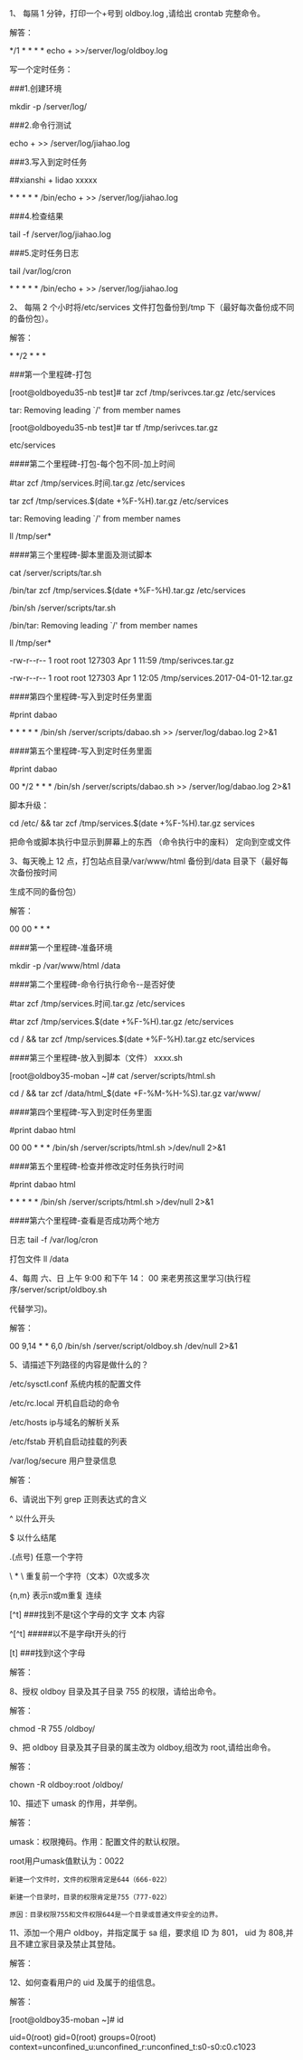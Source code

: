 1、 每隔 1 分钟，打印一个+号到 oldboy.log ,请给出 crontab 完整命令。

解答：

\*/1 \* \* \* \*  echo + &gt;&gt;/server/log/oldboy.log 

写一个定时任务：

\#\#\#1.创建环境

mkdir -p /server/log/ 

\#\#\#2.命令行测试 

echo + &gt;&gt; /server/log/jiahao.log 

\#\#\#3.写入到定时任务

\#\#xianshi   +  lidao xxxxx

\* \* \* \* \* /bin/echo   + &gt;&gt; /server/log/jiahao.log 

\#\#\#4.检查结果

tail -f /server/log/jiahao.log 

\#\#\#5.定时任务日志

tail /var/log/cron

\* \* \* \* \* /bin/echo   + &gt;&gt; /server/log/jiahao.log

2、 每隔 2 个小时将/etc/services 文件打包备份到/tmp 下（最好每次备份成不同的备份包）。

解答：

\* \*/2 \* \* \* 

\#\#\#第一个里程碑-打包

\[root@oldboyedu35-nb test\]\# tar zcf /tmp/serivces.tar.gz /etc/services 

tar: Removing leading \`/' from member names

\[root@oldboyedu35-nb test\]\# tar tf /tmp/serivces.tar.gz 

etc/services

\#\#\#\#第二个里程碑-打包-每个包不同-加上时间

 \#tar zcf /tmp/services.时间.tar.gz  /etc/services 

tar zcf /tmp/services.$\(date +%F-%H\).tar.gz  /etc/services 

tar: Removing leading \`/' from member names

ll /tmp/ser\*

\#\#\#\#第三个里程碑-脚本里面及测试脚本

cat /server/scripts/tar.sh

/bin/tar zcf /tmp/services.$\(date +%F-%H\).tar.gz  /etc/services

/bin/sh  /server/scripts/tar.sh

/bin/tar: Removing leading \`/' from member names

ll /tmp/ser\*

-rw-r--r-- 1 root root 127303 Apr  1 11:59 /tmp/serivces.tar.gz

-rw-r--r-- 1 root root 127303 Apr  1 12:05 /tmp/services.2017-04-01-12.tar.gz

\#\#\#\#第四个里程碑-写入到定时任务里面

\#print dabao

\* \* \* \* \* /bin/sh /server/scripts/dabao.sh &gt;&gt; /server/log/dabao.log 2&gt;&1

\#\#\#\#第五个里程碑-写入到定时任务里面

\#print dabao

00 \*/2 \* \* \* /bin/sh /server/scripts/dabao.sh &gt;&gt; /server/log/dabao.log 2&gt;&1



脚本升级：

cd /etc/ && tar zcf /tmp/services.$\(date +%F-%H\).tar.gz  services

把命令或脚本执行中显示到屏幕上的东西 （命令执行中的废料） 定向到空或文件 



3、每天晚上 12 点，打包站点目录/var/www/html 备份到/data 目录下（最好每次备份按时间

生成不同的备份包）

解答：

00 00 \* \* \* 

\#\#\#\#第一个里程碑-准备环境

mkdir -p /var/www/html /data

\#\#\#\#第二个里程碑-命令行执行命令--是否好使

\#tar zcf /tmp/services.时间.tar.gz  /etc/services 

 \#tar zcf /tmp/services.$\(date +%F-%H\).tar.gz  /etc/services 

 cd / && tar zcf /tmp/services.$\(date +%F-%H\).tar.gz  etc/services

\#\#\#\#第三个里程碑-放入到脚本（文件）  xxxx.sh 

\[root@oldboy35-moban ~\]\# cat /server/scripts/html.sh 

cd / && tar zcf /data/html\_$\(date +F-%M-%H-%S\).tar.gz var/www/

\#\#\#\#第四个里程碑-写入到定时任务里面

\#print dabao html 

00 00 \* \* \* /bin/sh /server/scripts/html.sh &gt;/dev/null 2&gt;&1

\#\#\#\#第五个里程碑-检查并修改定时任务执行时间

\#print dabao html 

\* \* \* \* \* /bin/sh /server/scripts/html.sh &gt;/dev/null 2&gt;&1

\#\#\#\#第六个里程碑-查看是否成功两个地方

日志 tail -f /var/log/cron

打包文件 ll /data



4、每周 六、日 上午 9:00 和下午 14： 00 来老男孩这里学习\(执行程序/server/script/oldboy.sh

代替学习\)。

解答：

00 9,14 \* \* 6,0 /bin/sh /server/script/oldboy.sh /dev/null 2&gt;&1

5、请描述下列路径的内容是做什么的？

/etc/sysctl.conf  系统内核的配置文件

/etc/rc.local    开机自启动的命令

/etc/hosts      ip与域名的解析关系

/etc/fstab      开机自启动挂载的列表

/var/log/secure 用户登录信息

解答：

6、请说出下列 grep 正则表达式的含义

^  以什么开头

$  以什么结尾

.\(点号\) 任意一个字符

\ \* \ 重复前一个字符（文本）0次或多次

{n,m\} 表示n或m重复 连续  

\[^t\] \#\#\#找到不是t这个字母的文字 文本  内容

^\[^t\] \#\#\#\#\#以不是字母t开头的行

\[t\]  \#\#\#找到t这个字母   

解答：



											  

8、授权 oldboy 目录及其子目录 755 的权限，请给出命令。

解答：

chmod -R 755 /oldboy/

9、把 oldboy 目录及其子目录的属主改为 oldboy,组改为 root,请给出命令。

解答：

chown -R oldboy:root /oldboy/

10、描述下 umask 的作用，并举例。

解答：

umask：权限掩码。作用：配置文件的默认权限。

root用户umask值默认为：0022

	新建一个文件时，文件的权限肯定是644（666-022）

	新建一个目录时，目录的权限肯定是755（777-022）

	原因：目录权限755和文件权限644是一个目录或普通文件安全的边界。

11、添加一个用户 oldboy，并指定属于 sa 组，要求组 ID 为 801， uid 为 808,并且不建立家目录及禁止其登陆。

解答：



12、如何查看用户的 uid 及属于的组信息。

解答：



\[root@oldboy35-moban ~\]\# id

uid=0\(root\) gid=0\(root\) groups=0\(root\) context=unconfined\_u:unconfined\_r:unconfined\_t:s0-s0:c0.c1023



